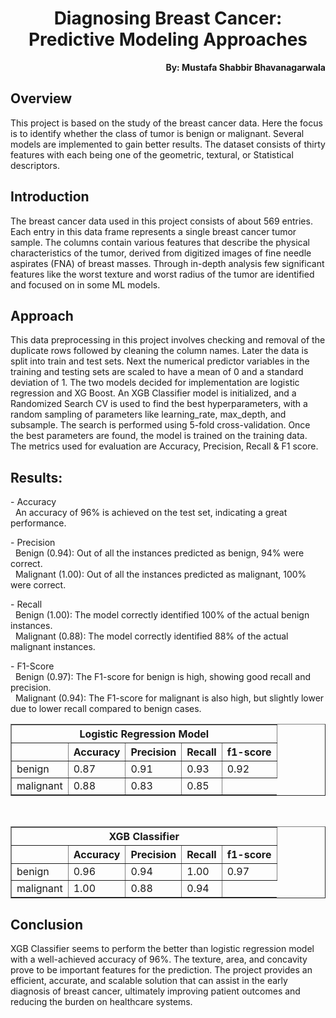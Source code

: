 <h1 align="center">Diagnosing Breast Cancer: Predictive Modeling Approaches</h1>

<p align="right"><b>By: Mustafa Shabbir Bhavanagarwala</b></p>

## Overview
<p>This project is based on the study of the breast cancer data. Here the focus is to identify whether the class of tumor is benign or malignant. Several models are implemented to gain better results. The dataset consists of thirty features with each being one of the geometric, textural, or Statistical descriptors.</p>

## Introduction
<p>The breast cancer data used in this project consists of about 569 entries. Each entry in this data frame represents a single breast cancer tumor sample. The columns contain various features that describe the physical characteristics of the tumor, derived from digitized images of fine needle aspirates (FNA) of breast masses. Through in-depth analysis few significant features like the worst texture and worst radius of the tumor are identified and focused on in some ML models.</p>

## Approach

<p>This data preprocessing in this project involves checking and removal of the duplicate rows followed by cleaning the column names. Later the data is split into train and test sets. Next the numerical predictor variables in the training and testing sets are scaled to have a mean of 0 and a standard deviation of 1. The two models decided for implementation are logistic regression and XG Boost. An XGB Classifier model is initialized, and a Randomized Search CV is used to find the best hyperparameters, with a random sampling of parameters like learning_rate, max_depth, and subsample. The search is performed using 5-fold cross-validation. Once the best parameters are found, the model is trained on the training data. The metrics used for evaluation are Accuracy, Precision, Recall & F1 score.</p>

## Results:

<div style="background-color: transparent;">
  <p>- Accuracy<br>
    &nbsp;&nbsp;An accuracy of 96% is achieved on the test set, indicating a great performance.</p>

  <p>- Precision<br>
    &nbsp;&nbsp;Benign (0.94): Out of all the instances predicted as benign, 94% were correct.<br>
    &nbsp;&nbsp;Malignant (1.00): Out of all the instances predicted as malignant, 100% were correct.</p>

  <p>- Recall<br>
    &nbsp;&nbsp;Benign (1.00): The model correctly identified 100% of the actual benign instances.<br>
    &nbsp;&nbsp;Malignant (0.88): The model correctly identified 88% of the actual malignant instances.</p>

  <p>- F1-Score<br>
    &nbsp;&nbsp;Benign (0.97): The F1-score for benign is high, showing good recall and precision.<br>
    &nbsp;&nbsp;Malignant (0.94): The F1-score for malignant is also high, but slightly lower due to lower recall compared to benign cases.</p>
</div>


<table border="1">
  <tr>
    <th colspan="5">Logistic Regression Model</th>
  </tr>
  <tr>
    <th></th>
    <th>Accuracy</th>
    <th>Precision</th>
    <th>Recall</th>
    <th>f1-score</th>
  </tr>
  <tr>
    <td>benign</td>
    <td>0.87</td>
    <td>0.91</td>
    <td>0.93</td>
    <td>0.92</td>
  </tr>
  <tr>
    <td>malignant</td>
    <td>0.88</td>
    <td>0.83</td>
    <td>0.85</td>
  </tr>
</table>

<br>

<table border="1">
  <tr>
    <th colspan="5">XGB Classifier</th>
  </tr>
  <tr>
    <th></th>
    <th>Accuracy</th>
    <th>Precision</th>
    <th>Recall</th>
    <th>f1-score</th>
  </tr>
  <tr>
    <td>benign</td>
    <td>0.96</td>
    <td>0.94</td>
    <td>1.00</td>
    <td>0.97</td>
  </tr>
  <tr>
    <td>malignant</td>
    <td>1.00</td>
    <td>0.88</td>
    <td>0.94</td>
  </tr>
</table>


## Conclusion
<p>XGB Classifier seems to perform the better than logistic regression model with a well-achieved accuracy of 96%. The texture, area, and concavity prove to be important features for the prediction. The project provides an efficient, accurate, and scalable solution that can assist in the early diagnosis of breast cancer, ultimately improving patient outcomes and reducing the burden on healthcare systems.</p>
